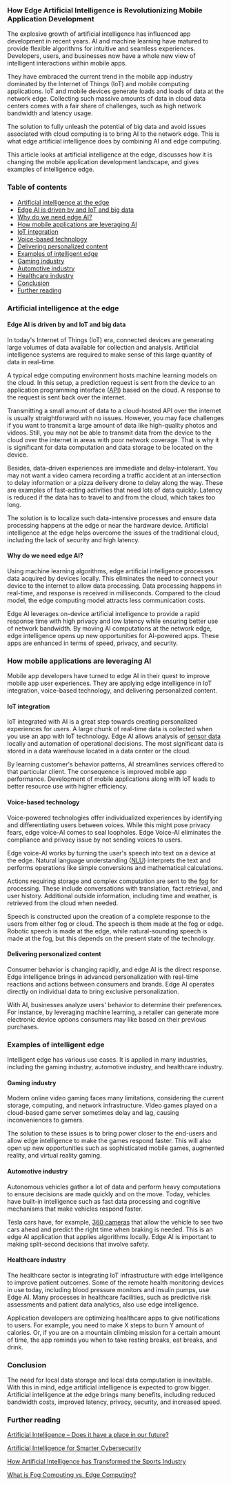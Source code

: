 ### How Edge Artificial Intelligence is Revolutionizing Mobile Application Development

The explosive growth of artificial intelligence has influenced app development in recent years. AI and machine learning have matured to provide flexible algorithms for intuitive and seamless experiences. Developers, users, and businesses now have a whole new view of intelligent interactions within mobile apps.

They have embraced the current trend in the mobile app industry dominated by the Internet of Things (IoT) and mobile computing applications. IoT and mobile devices generate loads and loads of data at the network edge. Collecting such massive amounts of data in cloud data centers comes with a fair share of challenges, such as high network bandwidth and latency usage.

The solution to fully unleash the potential of big data and avoid issues associated with cloud computing is to bring AI to the network edge. This is what edge artificial intelligence does by combining AI and edge computing.

This article looks at artificial intelligence at the edge, discusses how it is changing the mobile application development landscape, and gives examples of intelligence edge.

### Table of contents

- [Artificial intelligence at the edge](#artificial-intelligence-at-the-edge)
- [Edge AI is driven by and IoT and big data](#edge-ai-is-driven-by-and-iot-and-big-data)
- [Why do we need edge AI?](#why-do-we-need-edge-ai?)
- [How mobile applications are leveraging AI](#how-mobile-applications-are-leveraging-ai)
- [IoT integration](#iot-integration)
- [Voice-based technology](#voice-based-technology)
- [Delivering personalized content](delivering-personalized-content)
- [Examples of intelligent edge](#examples-of-intelligent-edge)
- [Gaming industry](#gaming-industry)
- [Automotive industry](#automotive-industry)
- [Healthcare industry](#healthcare-industry)
- [Conclusion](#conclusion)
- [Further reading](#Further-reading)

### Artificial intelligence at the edge

#### Edge AI is driven by and IoT and big data

In today's Internet of Things (IoT) era, connected devices are generating large volumes of data available for collection and analysis. Artificial intelligence systems are required to make sense of this large quantity of data in real-time.

A typical edge computing environment hosts machine learning models on the cloud. In this setup, a prediction request is sent from the device to an application programming interface ([API](https://www.ibm.com/cloud/learn/api)) based on the cloud. A response to the request is sent back over the internet.

Transmitting a small amount of data to a cloud-hosted API over the internet is usually straightforward with no issues. However, you may face challenges if you want to transmit a large amount of data like high-quality photos and videos. Still, you may not be able to transmit data from the device to the cloud over the internet in areas with poor network coverage. That is why it is significant for data computation and data storage to be located on the device.

Besides, data-driven experiences are immediate and delay-intolerant. You may not want a video camera recording a traffic accident at an intersection to delay information or a pizza delivery drone to delay along the way. These are examples of fast-acting activities that need lots of data quickly. Latency is reduced if the data has to travel to and from the cloud, which takes too long.

The solution is to localize such data-intensive processes and ensure data processing happens at the edge or near the hardware device. Artificial intelligence at the edge helps overcome the issues of the traditional cloud, including the lack of security and high latency.

#### Why do we need edge AI?

Using machine learning algorithms, edge artificial intelligence processes data acquired by devices locally. This eliminates the need to connect your device to the internet to allow data processing. Data processing happens in real-time, and response is received in milliseconds. Compared to the cloud model, the edge computing model attracts less communication costs.

Edge AI leverages on-device artificial intelligence to provide a rapid response time with high privacy and low latency while ensuring better use of network bandwidth. By moving AI computations at the network edge, edge intelligence opens up new opportunities for AI-powered apps. These apps are enhanced in terms of speed, privacy, and security.

### How mobile applications are leveraging AI

Mobile app developers have turned to edge AI in their quest to improve mobile app user experiences. They are applying edge intelligence in IoT integration, voice-based technology, and delivering personalized content. 

#### IoT integration

IoT integrated with AI is a great step towards creating personalized experiences for users. A large chunk of real-time data is collected when you use an app with IoT technology. Edge AI allows analysis of [sensor data](https://internetofthingsagenda.techtarget.com/definition/sensor-data#) locally and automation of operational decisions. The most significant data is stored in a data warehouse located in a data center or the cloud.

By learning customer's behavior patterns, AI streamlines services offered to that particular client. The consequence is improved mobile app performance. Development of mobile applications along with IoT leads to better resource use with higher efficiency.

#### Voice-based technology

Voice-powered technologies offer individualized experiences by identifying and differentiating users between voices. While this might pose privacy fears, edge voice-AI comes to seal loopholes. Edge Voice-AI eliminates the compliance and privacy issue by not sending voices to users.

Edge voice-AI works by turning the user's speech into text on a device at the edge. Natural language understanding ([NLU](https://searchenterpriseai.techtarget.com/definition/natural-language-understanding-NLU)) interprets the text and performs operations like simple conversions and mathematical calculations.

Actions requiring storage and complex computation are sent to the [fog](https://internetofthingsagenda.techtarget.com/definition/fog-computing-fogging) for processing. These include conversations with translation, fact retrieval, and user history. Additional outside information, including time and weather, is retrieved from the cloud when needed.

Speech is constructed upon the creation of a complete response to the users from either fog or cloud. The speech is them made at the fog or edge. Robotic speech is made at the edge, while natural-sounding speech is made at the fog, but this depends on the present state of the technology.

#### Delivering personalized content

Consumer behavior is changing rapidly, and edge AI is the direct response. Edge intelligence brings in advanced personalization with real-time reactions and actions between consumers and brands. Edge AI operates directly on individual data to bring exclusive personalization.

With AI, businesses analyze users' behavior to determine their preferences. For instance, by leveraging machine learning, a retailer can generate more electronic device options consumers may like based on their previous purchases.

### Examples of intelligent edge

Intelligent edge has various use cases. It is applied in many industries, including the gaming industry, automotive industry, and healthcare industry. 

#### Gaming industry

Modern online video gaming faces many limitations, considering the current storage, computing, and network infrastructure. Video games played on a cloud-based game server sometimes delay and lag, causing inconveniences to gamers.

The solution to these issues is to bring power closer to the end-users and allow edge intelligence to make the games respond faster. This will also open up new opportunities such as sophisticated mobile games, augmented reality, and virtual reality gaming.

#### Automotive industry

Autonomous vehicles gather a lot of data and perform heavy computations to ensure decisions are made quickly and on the move. Today, vehicles have built-in intelligence such as fast data processing and cognitive mechanisms that make vehicles respond faster.

Tesla cars have, for example, [360 cameras](https://www.tesla.com/autopilot#) that allow the vehicle to see two cars ahead and predict the right time when braking is needed. This is an edge AI application that applies algorithms locally. Edge AI is important to making split-second decisions that involve safety.

#### Healthcare industry

The healthcare sector is integrating IoT infrastructure with edge intelligence to improve patient outcomes. Some of the remote health monitoring devices in use today, including blood pressure monitors and insulin pumps, use Edge AI. Many processes in healthcare facilities, such as predictive risk assessments and patient data analytics, also use edge intelligence.

Application developers are optimizing healthcare apps to give notifications to users. For example, you need to make X steps to burn Y amount of calories. Or, if you are on a mountain climbing mission for a certain amount of time, the app reminds you when to take resting breaks, eat breaks, and drink.

### Conclusion

The need for local data storage and local data computation is inevitable. With this in mind, edge artificial intelligence is expected to grow bigger. Artificial intelligence at the edge brings many benefits, including reduced bandwidth costs, improved latency, privacy, security, and increased speed.

### Further reading

[Artificial Intelligence – Does it have a place in our future?](/engineering-education/artificial-intelligence-future/)

[Artificial Intelligence for Smarter Cybersecurity](/engineering-education/the-role-of-artificial-intelligence-for-smarter-cybersecurity/)

[How Artificial Intelligence has Transformed the Sports Industry](/engineering-education/how-artificial-intelligence-has-transformed-the-sports-industry/)

[What is Fog Computing vs. Edge Computing?](/blog/fog-computing-vs-edge-computing/)